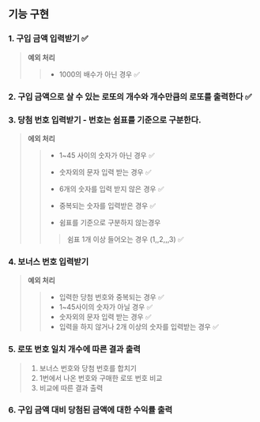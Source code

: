 ## 기능 구현

### 1. 구입 금액 입력받기 ✅

> **예외 처리**
>
> > -   1000의 배수가 아닌 경우 ✅

### 2. 구입 금액으로 살 수 있는 로또의 개수와 개수만큼의 로또를 출력한다 ✅

### 3. 당첨 번호 입력받기 - 번호는 쉼표를 기준으로 구분한다.

> **에외 처리**
>
> > -   1~45 사이의 숫자가 아닌 경우 ✅
> >
> > -   숫자외의 문자 입력 받는 경우 ✅
> >
> > -   6개의 숫자를 입력 받지 않은 경우 ✅
> >
> > -   중복되는 숫자를 입력받은 경우 ✅
> >
> > -   쉼표를 기준으로 구분하지 않는경우
> >
> > > 쉼표 1개 이상 들어오는 경우 (1,,2,,,3) ✅

### 4. 보너스 번호 입력받기

> **예외 처리**
>
> > -   입력한 당첨 번호와 중복되는 경우 ✅
> > -   1~45사이의 숫자가 아닐 경우 ✅
> > -   숫자외의 문자 입력 받는 경우 ✅
> > -   입력을 하지 않거나 2개 이상의 숫자를 입력받는 경우 ✅

### 5. 로또 번호 일치 개수에 따른 결과 출력

> 1.  보너스 번호와 당첨 번호를 합치기
> 2.  1번에서 나온 번호와 구매한 로또 번호 비교
> 3.  비교에 따른 결과 출력

### 6. 구입 금액 대비 당첨된 금액에 대한 수익률 출력
